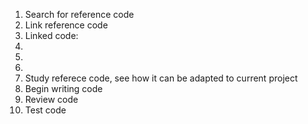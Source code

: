 1. Search for reference code
1. Link reference code
1. Linked code:
  1.
  1.
  1.
1. Study referece code, see how it can be adapted to current project
1. Begin writing code
1. Review code
1. Test code
